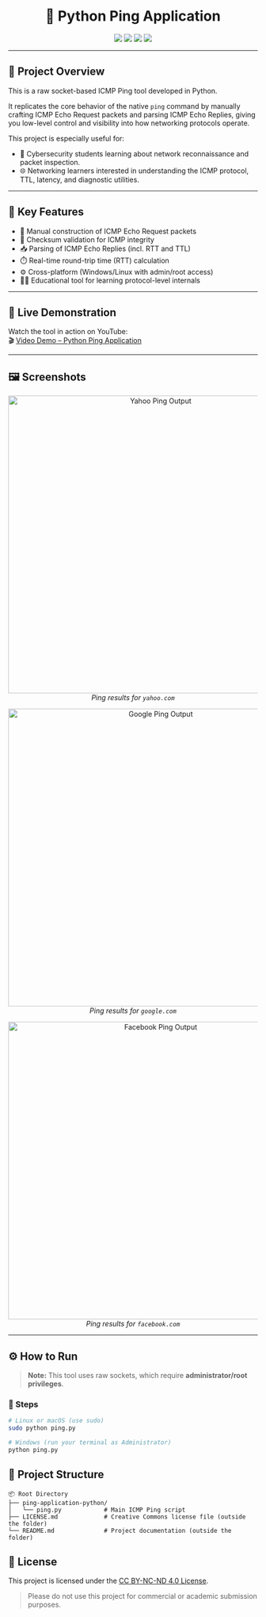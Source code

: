 <h1 align="center">📡 Python Ping Application</h1>

<p align="center">
  <img src="https://img.shields.io/badge/Python-3.12-blue?style=flat-square&logo=python" />
  <img src="https://img.shields.io/badge/Socket%20Programming-Enabled-green?style=flat-square" />
  <img src="https://img.shields.io/badge/ICMP-Packet%20Level-orange?style=flat-square" />
  <img src="https://img.shields.io/badge/License-CC--BY--NC--ND%204.0-lightgrey?style=flat-square&logo=creativecommons" />
</p>

---

## 📘 Project Overview

This is a raw socket-based ICMP Ping tool developed in Python.

It replicates the core behavior of the native `ping` command by manually crafting ICMP Echo Request packets and parsing ICMP Echo Replies, giving you low-level control and visibility into how networking protocols operate.

This project is especially useful for:
- 🔐 Cybersecurity students learning about network reconnaissance and packet inspection.
- 🌐 Networking learners interested in understanding the ICMP protocol, TTL, latency, and diagnostic utilities.

---

## 🚀 Key Features

- 🧮 Manual construction of ICMP Echo Request packets
- 🔁 Checksum validation for ICMP integrity
- 📥 Parsing of ICMP Echo Replies (incl. RTT and TTL)
- ⏱️ Real-time round-trip time (RTT) calculation
- ⚙️ Cross-platform (Windows/Linux with admin/root access)
- 👨‍💻 Educational tool for learning protocol-level internals

---

## 🎥 Live Demonstration

Watch the tool in action on YouTube:  
🎬 [Video Demo – Python Ping Application](https://youtu.be/03eXKgsISiM?si=DI5meqN5Oqwm7roc)

---

## 🖼️ Screenshots

<p align="center">
  <img width="600" alt="Yahoo Ping Output" src="https://github.com/user-attachments/assets/d0eab85e-516c-441f-8299-4c78211a68a3" />
  <br/>
  <em>Ping results for <code>yahoo.com</code></em>
</p>

<p align="center">
  <img width="600" alt="Google Ping Output" src="https://github.com/user-attachments/assets/5f0751af-bc4b-45bc-ae34-c3ce69067473" />
  <br/>
  <em>Ping results for <code>google.com</code></em>
</p>

<p align="center">
  <img width="600" alt="Facebook Ping Output" src="https://github.com/user-attachments/assets/20739e2b-9206-431e-b2f9-a629960153c3" />
  <br/>
  <em>Ping results for <code>facebook.com</code></em>
</p>

---

## ⚙️ How to Run

> **Note:** This tool uses raw sockets, which require **administrator/root privileges**.

### 🧪 Steps

```bash
# Linux or macOS (use sudo)
sudo python ping.py

# Windows (run your terminal as Administrator)
python ping.py

```

## 📁 Project Structure

```
📦 Root Directory
├── ping-application-python/
│   └── ping.py            # Main ICMP Ping script
├── LICENSE.md             # Creative Commons license file (outside the folder)
└── README.md              # Project documentation (outside the folder)
```

## 📄 License

This project is licensed under the [CC BY-NC-ND 4.0 License](LICENSE.md).

> Please do not use this project for commercial or academic submission purposes.

